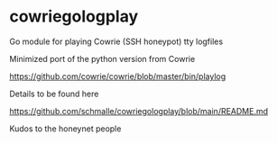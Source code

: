 # cowriegologplay
Go module for playing Cowrie (SSH honeypot) tty logfiles



Minimized port of the python version from Cowrie 

https://github.com/cowrie/cowrie/blob/master/bin/playlog

Details to be found here 

https://github.com/schmalle/cowriegologplay/blob/main/README.md



Kudos to the honeynet people


